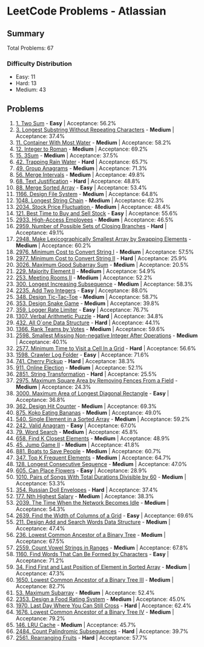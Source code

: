 # LeetCode Problems - Atlassian

## Summary
Total Problems: 67

### Difficulty Distribution

- Easy: 11
- Hard: 13
- Medium: 43

## Problems

1. [1. Two Sum](https://leetcode.com/problems/two-sum/) - **Easy** | Acceptance: 56.2%
2. [3. Longest Substring Without Repeating Characters](https://leetcode.com/problems/longest-substring-without-repeating-characters/) - **Medium** | Acceptance: 37.4%
3. [11. Container With Most Water](https://leetcode.com/problems/container-with-most-water/) - **Medium** | Acceptance: 58.2%
4. [12. Integer to Roman](https://leetcode.com/problems/integer-to-roman/) - **Medium** | Acceptance: 69.2%
5. [15. 3Sum](https://leetcode.com/problems/3sum/) - **Medium** | Acceptance: 37.5%
6. [42. Trapping Rain Water](https://leetcode.com/problems/trapping-rain-water/) - **Hard** | Acceptance: 65.7%
7. [49. Group Anagrams](https://leetcode.com/problems/group-anagrams/) - **Medium** | Acceptance: 71.3%
8. [56. Merge Intervals](https://leetcode.com/problems/merge-intervals/) - **Medium** | Acceptance: 49.8%
9. [68. Text Justification](https://leetcode.com/problems/text-justification/) - **Hard** | Acceptance: 48.8%
10. [88. Merge Sorted Array](https://leetcode.com/problems/merge-sorted-array/) - **Easy** | Acceptance: 53.4%
11. [1166. Design File System](https://leetcode.com/problems/design-file-system/) - **Medium** | Acceptance: 64.8%
12. [1048. Longest String Chain](https://leetcode.com/problems/longest-string-chain/) - **Medium** | Acceptance: 62.3%
13. [2034. Stock Price Fluctuation ](https://leetcode.com/problems/stock-price-fluctuation/) - **Medium** | Acceptance: 48.4%
14. [121. Best Time to Buy and Sell Stock](https://leetcode.com/problems/best-time-to-buy-and-sell-stock/) - **Easy** | Acceptance: 55.6%
15. [2933. High-Access Employees](https://leetcode.com/problems/high-access-employees/) - **Medium** | Acceptance: 46.5%
16. [2959. Number of Possible Sets of Closing Branches](https://leetcode.com/problems/number-of-possible-sets-of-closing-branches/) - **Hard** | Acceptance: 49.1%
17. [2948. Make Lexicographically Smallest Array by Swapping Elements](https://leetcode.com/problems/make-lexicographically-smallest-array-by-swapping-elements/) - **Medium** | Acceptance: 60.2%
18. [2976. Minimum Cost to Convert String I](https://leetcode.com/problems/minimum-cost-to-convert-string-i/) - **Medium** | Acceptance: 57.5%
19. [2977. Minimum Cost to Convert String II](https://leetcode.com/problems/minimum-cost-to-convert-string-ii/) - **Hard** | Acceptance: 25.9%
20. [3026. Maximum Good Subarray Sum](https://leetcode.com/problems/maximum-good-subarray-sum/) - **Medium** | Acceptance: 20.5%
21. [229. Majority Element II](https://leetcode.com/problems/majority-element-ii/) - **Medium** | Acceptance: 54.9%
22. [253. Meeting Rooms II](https://leetcode.com/problems/meeting-rooms-ii/) - **Medium** | Acceptance: 52.2%
23. [300. Longest Increasing Subsequence](https://leetcode.com/problems/longest-increasing-subsequence/) - **Medium** | Acceptance: 58.3%
24. [2235. Add Two Integers](https://leetcode.com/problems/add-two-integers/) - **Easy** | Acceptance: 88.0%
25. [348. Design Tic-Tac-Toe](https://leetcode.com/problems/design-tic-tac-toe/) - **Medium** | Acceptance: 58.7%
26. [353. Design Snake Game](https://leetcode.com/problems/design-snake-game/) - **Medium** | Acceptance: 39.8%
27. [359. Logger Rate Limiter](https://leetcode.com/problems/logger-rate-limiter/) - **Easy** | Acceptance: 76.7%
28. [1307. Verbal Arithmetic Puzzle](https://leetcode.com/problems/verbal-arithmetic-puzzle/) - **Hard** | Acceptance: 34.8%
29. [432. All O`one Data Structure](https://leetcode.com/problems/all-oone-data-structure/) - **Hard** | Acceptance: 44.1%
30. [1366. Rank Teams by Votes](https://leetcode.com/problems/rank-teams-by-votes/) - **Medium** | Acceptance: 59.6%
31. [2598. Smallest Missing Non-negative Integer After Operations](https://leetcode.com/problems/smallest-missing-non-negative-integer-after-operations/) - **Medium** | Acceptance: 40.1%
32. [2577. Minimum Time to Visit a Cell In a Grid](https://leetcode.com/problems/minimum-time-to-visit-a-cell-in-a-grid/) - **Hard** | Acceptance: 56.6%
33. [1598. Crawler Log Folder](https://leetcode.com/problems/crawler-log-folder/) - **Easy** | Acceptance: 71.6%
34. [741. Cherry Pickup](https://leetcode.com/problems/cherry-pickup/) - **Hard** | Acceptance: 38.3%
35. [911. Online Election](https://leetcode.com/problems/online-election/) - **Medium** | Acceptance: 52.1%
36. [2851. String Transformation](https://leetcode.com/problems/string-transformation/) - **Hard** | Acceptance: 25.5%
37. [2975. Maximum Square Area by Removing Fences From a Field](https://leetcode.com/problems/maximum-square-area-by-removing-fences-from-a-field/) - **Medium** | Acceptance: 24.3%
38. [3000. Maximum Area of Longest Diagonal Rectangle](https://leetcode.com/problems/maximum-area-of-longest-diagonal-rectangle/) - **Easy** | Acceptance: 36.8%
39. [362. Design Hit Counter](https://leetcode.com/problems/design-hit-counter/) - **Medium** | Acceptance: 69.3%
40. [875. Koko Eating Bananas](https://leetcode.com/problems/koko-eating-bananas/) - **Medium** | Acceptance: 49.0%
41. [540. Single Element in a Sorted Array](https://leetcode.com/problems/single-element-in-a-sorted-array/) - **Medium** | Acceptance: 59.2%
42. [242. Valid Anagram](https://leetcode.com/problems/valid-anagram/) - **Easy** | Acceptance: 67.0%
43. [79. Word Search](https://leetcode.com/problems/word-search/) - **Medium** | Acceptance: 45.8%
44. [658. Find K Closest Elements](https://leetcode.com/problems/find-k-closest-elements/) - **Medium** | Acceptance: 48.9%
45. [45. Jump Game II](https://leetcode.com/problems/jump-game-ii/) - **Medium** | Acceptance: 41.8%
46. [881. Boats to Save People](https://leetcode.com/problems/boats-to-save-people/) - **Medium** | Acceptance: 60.7%
47. [347. Top K Frequent Elements](https://leetcode.com/problems/top-k-frequent-elements/) - **Medium** | Acceptance: 64.7%
48. [128. Longest Consecutive Sequence](https://leetcode.com/problems/longest-consecutive-sequence/) - **Medium** | Acceptance: 47.0%
49. [605. Can Place Flowers](https://leetcode.com/problems/can-place-flowers/) - **Easy** | Acceptance: 28.9%
50. [1010. Pairs of Songs With Total Durations Divisible by 60](https://leetcode.com/problems/pairs-of-songs-with-total-durations-divisible-by-60/) - **Medium** | Acceptance: 53.3%
51. [354. Russian Doll Envelopes](https://leetcode.com/problems/russian-doll-envelopes/) - **Hard** | Acceptance: 37.4%
52. [177. Nth Highest Salary](https://leetcode.com/problems/nth-highest-salary/) - **Medium** | Acceptance: 38.3%
53. [2039. The Time When the Network Becomes Idle](https://leetcode.com/problems/the-time-when-the-network-becomes-idle/) - **Medium** | Acceptance: 54.3%
54. [2639. Find the Width of Columns of a Grid](https://leetcode.com/problems/find-the-width-of-columns-of-a-grid/) - **Easy** | Acceptance: 69.6%
55. [211. Design Add and Search Words Data Structure](https://leetcode.com/problems/design-add-and-search-words-data-structure/) - **Medium** | Acceptance: 47.4%
56. [236. Lowest Common Ancestor of a Binary Tree](https://leetcode.com/problems/lowest-common-ancestor-of-a-binary-tree/) - **Medium** | Acceptance: 67.5%
57. [2559. Count Vowel Strings in Ranges](https://leetcode.com/problems/count-vowel-strings-in-ranges/) - **Medium** | Acceptance: 67.8%
58. [1160. Find Words That Can Be Formed by Characters](https://leetcode.com/problems/find-words-that-can-be-formed-by-characters/) - **Easy** | Acceptance: 71.2%
59. [34. Find First and Last Position of Element in Sorted Array](https://leetcode.com/problems/find-first-and-last-position-of-element-in-sorted-array/) - **Medium** | Acceptance: 47.3%
60. [1650. Lowest Common Ancestor of a Binary Tree III](https://leetcode.com/problems/lowest-common-ancestor-of-a-binary-tree-iii/) - **Medium** | Acceptance: 82.7%
61. [53. Maximum Subarray](https://leetcode.com/problems/maximum-subarray/) - **Medium** | Acceptance: 52.4%
62. [2353. Design a Food Rating System](https://leetcode.com/problems/design-a-food-rating-system/) - **Medium** | Acceptance: 45.0%
63. [1970. Last Day Where You Can Still Cross](https://leetcode.com/problems/last-day-where-you-can-still-cross/) - **Hard** | Acceptance: 62.4%
64. [1676. Lowest Common Ancestor of a Binary Tree IV](https://leetcode.com/problems/lowest-common-ancestor-of-a-binary-tree-iv/) - **Medium** | Acceptance: 79.2%
65. [146. LRU Cache](https://leetcode.com/problems/lru-cache/) - **Medium** | Acceptance: 45.7%
66. [2484. Count Palindromic Subsequences](https://leetcode.com/problems/count-palindromic-subsequences/) - **Hard** | Acceptance: 39.7%
67. [2561. Rearranging Fruits](https://leetcode.com/problems/rearranging-fruits/) - **Hard** | Acceptance: 57.7%